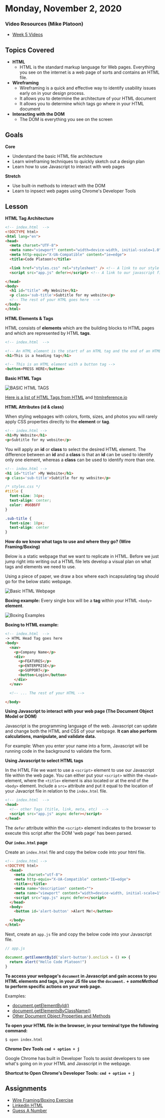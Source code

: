 # Monday, November 2, 2020
### Video Resources (Mike Platoon)
- [Week 5 Videos](https://www.youtube.com/watch?v=V2nozKafd5w&list=PLu0CiQ7bzwERdY3DZWm2QK2dodaqV6bvG)

## Topics Covered
- **HTML**
  - HTML is the standard markup language for Web pages. Everything you see on the internet is a web page of sorts and contains an HTML file.
- **Wireframing**
  - Wireframing is a quick and effective way to identify usability issues early on in your design process.
  - It allows you to determine the architecture of your HTML document
  - It allows you to determine which tags go where in your HTML document
- **Interacting with the DOM**
  - The DOM is everything you see on the screen

## Goals
**Core**
- Understand the basic HTML file architecture
- Learn wireframing techniques to quickly sketch out a design plan
- Learn how to use Javascript to interact with web pages

**Stretch**
- Use built-in methods to interact with the DOM
- Learn to inpsect web pages using Chrome's Developer Tools

## Lesson
**HTML Tag Architecture**

```html
<!-- index.html  -->
<!DOCTYPE html>
<html lang="en">
<head>
  <meta charset="UTF-8">
  <meta name="viewport" content="width=device-width, initial-scale=1.0">
  <meta http-equiv="X-UA-Compatible" content="ie=edge">
  <title>Code Platoon!</title>

  <link href="styles.css" rel="stylesheet" /> <!-- A link to our style sheet  -->
  <script src="app.js" defer></script> <!-- A link to our javascript file  that will interact with our webpage -->

</head>
<body>
  <h1 id="title" >My Website</h1>
  <p class='sub-title'>Subtitle for my website</p>
  <!-- The rest of your HTML goes here  -->
</body>
</html>

```

**HTML Elements & Tags**

HTML consists of __elements__ which are the building blocks to HTML pages and which are represented by HTML __tags__.
```html
<!-- index.html  -->

<!-- An HTML element is the start of an HTML tag and the end of an HTML tag. -->
<h1>This is a heading tag</h1>

<!-- This is an HTML element with a button tag -->
<button>PRESS HERE</button>
```

**Basic HTML Tags**

![BASIC HTML TAGS](https://github.com/mikeplatoon/curriculum/blob/master/week-05/images/Basic%20HTML%20Tags.png)

[Here is a list of HTML Tags from HTML](https://www.w3schools.com/tags/ref_byfunc.asp) and [htmlreference.io](https://htmlreference.io/)


**HTML Attributes (__id__ & __class__)**

When styling webpages with colors, fonts, sizes, and photos you will rarely apply CSS properties directly to the __element__ or __tag__.
```html
<!-- index.html -->
<h1>My Website</h1>
<p>Subtitle for my website</p>
```

You will apply an __id__ or __class__ to select the desired HTML element. The difference between an __id__ and a __class__ is that an __id__ can be used to identify only one element, whereas a __class__ can be used to identify more than one.

```html
<!-- index.html -->
<h1 id="title" >My Website</h1>
<p class='sub-title'>Subtitle for my website</p>
```

```css
/* styles.css */
#title {
  font-size: 34px;
  text-align: center;
  color: #66B6FF
}

.sub-title {
  font-size: 18px;
  text-align: center
}
```

**How do we know what tags to use and where they go? (Wire Framing/Boxing)**

Below is a static webpage that we want to replicate in HTML. Before we just jump right into writing out a HTML file lets develop a visual plan on what tags and elements we need to use.

Using a piece of paper, we draw a box where each incapsulating tag should go for the below static webpage.


![Basic HTML Webpage](https://github.com/mikeplatoon/curriculum/blob/master/week-05/images/html_static_page.png)


__Boxing example:__
Every single box will be a __tag__ within your HTML `<body>` __element__.

![Boxing Examples](https://github.com/mikeplatoon/curriculum/blob/master/week-05/images/boxing.png)

__Boxing to HTML example:__

```html
<!-- index.html  -->
-> HTML Head Tag goes here
<body>
  <nav>
    <p>Company Name</p>
    <div>
      <p>FEATURES</p>
      <p>ENTERPRISE</p>
      <p>SUPPORT</p>
      <button>Login</button>
    </div>
  </nav>

  <!-- ... The rest of your HTML -->

</body>

```

**Using Javascript to interact with your web page (The Document Object Model or DOM)**

Javascript is the programming language of the web. Javascript can update and change both the HTML and CSS of your webpage. __It can also perform calculations, manipulate, and validate data.__

For example: When you enter your name into a form, Javascript will be running code in the background to validate the form.

**__Using Javascript to select HTML tags__**

In the HTML File we want to use a `<script>` element to use our Javascript file within the web page. You can either put your `<script>` within the `<head>` element, where the `<title>` element is also located or at the end of the `<body>` element. Include a `src=` attribute and put it equal to the location of your Javacript file in relation to the `index.html` file.
```html
<!-- index.html  -->
<head>
  <!-- other Tags (title, link, meta, etc)  -->
  <script src="app.js" async defer></script>
</head>
```

The `defer` attribute within the `<script>` element indicates to the browser to execute this script after the DOM 'web page' has been parsed.

__Our `index.html` page__

Create an `index.html` file and copy the below code into your html file.
```html
<!-- index.html -->
<!DOCTYPE html>
  <head>
    <meta charset="utf-8">
    <meta http-equiv="X-UA-Compatible" content="IE=edge">
    <title></title>
    <meta name="description" content="">
    <meta name="viewport" content="width=device-width, initial-scale=1">
    <script src="app.js" async defer></script>
  </head>
  <body>
    <button id='alert-button' >Alert Me!</button>

  </body>
</html>
```

Next, create an `app.js` file and copy the below code into your Javascript file.
```js
// app.js

document.getElementById('alert-button').onclick = () => {
  return alert("Hello Code Platoon!")
}
```

__To access your webpage's `document` in Javascript and gain access to you HTML elements and tags, in your JS file use the `document.` + *someMethod* to perform specific actions on your web page.__

Examples:
* [document.getElementById()](https://developer.mozilla.org/en-US/docs/Web/API/Document/getElementById)
* [document.getElementsByClassName()](https://developer.mozilla.org/en-US/docs/Web/API/Document/getElementsByClassName)
* [Other Document Object Properties and Methods](https://www.w3schools.com/jsref/dom_obj_document.asp)

__To open your HTML file in the browser, in your terminal type the following command:__

`$ open index.html`

**Chrome Dev Tools `cmd + option + j`**

Google Chrome has built in Developer Tools to assist developers to see what's going on in your HTML and Javascript in the webpage.

__Shortcut to Open Chrome's Developer Tools: `cmd + option + j`__

## Assignments
* [Wire Framing/Boxing Exercise](https://github.com/mikeplatoon/wire-framing-boxing-exercise)
* [Linkedin HTML](https://github.com/mikeplatoon/linkedin-html)
* [Guess A Number](https://github.com/mikeplatoon/number-guessing-game)
